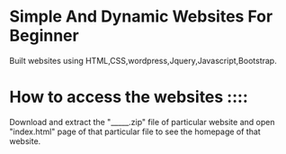
# Simple And Dynamic Websites For Beginner

Built websites using HTML,CSS,wordpress,Jquery,Javascript,Bootstrap.

# How to access the websites ::::

Download and extract the "_____.zip" file of particular website and open "index.html" page of that particular file to see the homepage of that website.

